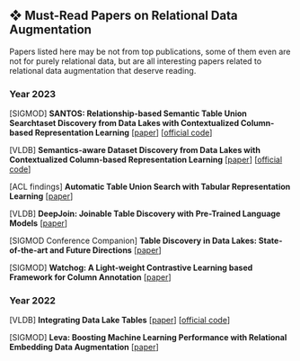 ## ❖ Must-Read Papers on Relational Data Augmentation
Papers listed here may be not from top publications, some of them even are not for purely relational data, but are all interesting papers related to relational data augmentation that deserve reading.

### Year 2023

[SIGMOD] **SANTOS: Relationship-based Semantic Table Union Searchtaset Discovery from Data Lakes with Contextualized Column-based Representation Learning**
[[paper](https://dl.acm.org/doi/10.1145/3588689)]
[[official code](https://github.com/northeastern-datalab/santos)]

[VLDB] **Semantics-aware Dataset Discovery from Data Lakes with Contextualized Column-based Representation Learning**
[[paper](https://dl.acm.org/doi/10.14778/3587136.3587146)]
[[official code](https://github.com/megagonlabs/starmie)]

[ACL findings] **Automatic Table Union Search with Tabular Representation Learning**
[[paper](https://aclanthology.org/2023.findings-acl.233/)]

[VLDB] **DeepJoin: Joinable Table Discovery with Pre-Trained Language Models**
[[paper](https://dl.acm.org/doi/10.14778/3603581.3603587)]

[SIGMOD Conference Companion] **Table Discovery in Data Lakes: State-of-the-art and Future Directions**
[[paper](https://dl.acm.org/doi/10.1145/3555041.3589409)]

[SIGMOD] **Watchog: A Light-weight Contrastive Learning based Framework for Column Annotation**
[[paper](https://dl.acm.org/doi/10.1145/3626766)]

### Year 2022

[VLDB] **Integrating Data Lake Tables**
[[paper](https://dl.acm.org/doi/10.14778/3574245.3574274)]
[[official code](https://github.com/northeastern-datalab/alite)]

[SIGMOD] **Leva: Boosting Machine Learning Performance with Relational Embedding Data Augmentation**
[[paper](https://dl.acm.org/doi/10.1145/3514221.3517891)]














